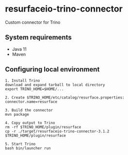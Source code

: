 # resurfaceio-trino-connector
Custom connector for Trino

## System requirements

* Java 11
* Maven

## Configuring local environment

```
1. Install Trino
download and expand tarball to local directory
export TRINO_HOME=$HOME/...

2. Create $TRINO_HOME/etc/catalog/resurface.properties:
connector.name=resurface

3. Build the connector
mvn package

4. Copy output to Trino
rm -rf $TRINO_HOME/plugin/resurface
cp -r ./target/resurfaceio-trino-connector-3.1.2 $TRINO_HOME/plugin/resurface

5. Start Trino
bash bin/launcher run
```